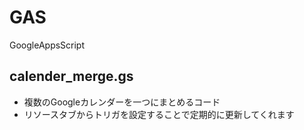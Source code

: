 # GAS
GoogleAppsScript
## calender_merge.gs
- 複数のGoogleカレンダーを一つにまとめるコード
- リソースタブからトリガを設定することで定期的に更新してくれます

